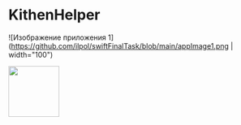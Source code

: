# KithenHelper

![Изображение приложения 1](https://github.com/ilpol/swiftFinalTask/blob/main/appImage1.png | width="100")

<img src="https://github.com/favicon.ico](https://github.com/ilpol/swiftFinalTask/blob/main/appImage1.png" width="100">
